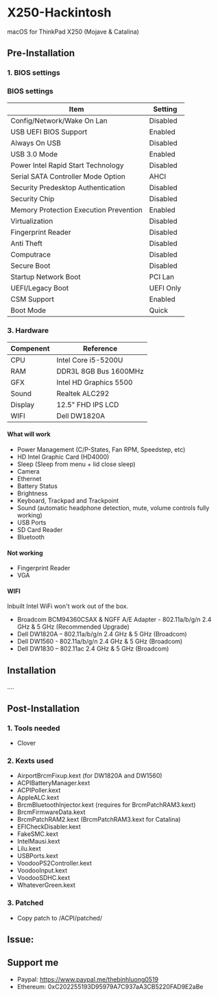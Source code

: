 # X250-Hackintosh

macOS for ThinkPad X250 (Mojave & Catalina)

## Pre-Installation

### 1. BIOS settings

### BIOS settings

| Item | Setting |
| ------------- | ------------ |
| Config/Network/Wake On Lan | Disabled |
| USB UEFI BIOS Support | Enabled |
| Always On USB | Disabled |
| USB 3.0 Mode | Enabled |
| Power Intel Rapid Start Technology | Disabled |
| Serial SATA Controller Mode Option | AHCI |
| Security Predesktop Authentication | Disabled |
| Security Chip | Disabled |
| Memory Protection Execution Prevention | Enabled |
| Virtualization | Disabled |
| Fingerprint Reader | Disabled |
| Anti Theft | Disabled |
| Computrace | Disabled |
| Secure Boot | Disabled |
| Startup Network Boot | PCI Lan |
| UEFI/Legacy Boot | UEFI Only |
| CSM Support | Enabled |
| Boot Mode | Quick |

### 3. Hardware

|Compenent|Reference|
|---|---|
|CPU|Intel Core i5-5200U|
|RAM|DDR3L 8GB Bus 1600MHz|
|GFX|Intel HD Graphics 5500|
|Sound|Realtek ALC292|
|Display|12.5" FHD IPS LCD|
|WIFI|Dell DW1820A|

#### What will work

- Power Management (C/P-States, Fan RPM, Speedstep, etc)
- HD Intel Graphic Card (HD4000)
- Sleep (Sleep from menu + lid close sleep)
- Camera
- Ethernet
- Battery Status
- Brightness
- Keyboard, Trackpad and Trackpoint
- Sound (automatic headphone detection, mute, volume controls fully working)
- USB Ports
- SD Card Reader
- Bluetooth

#### Not working

- Fingerprint Reader
- VGA

#### WIFI

Inbuilt Intel WiFi won't work out of the box.

- Broadcom BCM94360CSAX & NGFF A/E Adapter - 802.11a/b/g/n 2.4 GHz & 5 GHz (Recommended Upgrade)
- Dell DW1820A – 802.11a/b/g/n 2.4 GHz & 5 GHz (Broadcom)
- Dell DW1560 - 802.11a/b/g/n 2.4 GHz & 5 GHz (Broadcom)
- Dell DW1830 – 802.11ac 2.4 GHz & 5 GHz (Broadcom)

## Installation

....

## Post-Installation

### 1. Tools needed

- Clover

### 2. Kexts used

- AirportBrcmFixup.kext (for DW1820A and DW1560)
- ACPIBatteryManager.kext
- ACPIPoller.kext
- AppleALC.kext
- BrcmBluetoothInjector.kext (requires for BrcmPatchRAM3.kext)
- BrcmFirmwareData.kext
- BrcmPatchRAM2.kext (BrcmPatchRAM3.kext for Catalina)
- EFICheckDisabler.kext
- FakeSMC.kext
- IntelMausi.kext
- Lilu.kext
- USBPorts.kext
- VoodooPS2Controller.kext
- VoodooInput.kext
- VoodooSDHC.kext
- WhateverGreen.kext

### 3. Patched

- Copy patch to /ACPI/patched/

## Issue:

## Support me

- Paypal: <https://www.paypal.me/thebinhluong0519>
- Ethereum: 0xC202255193D95979A7C937aA3CB5220FAD9E2aBe
